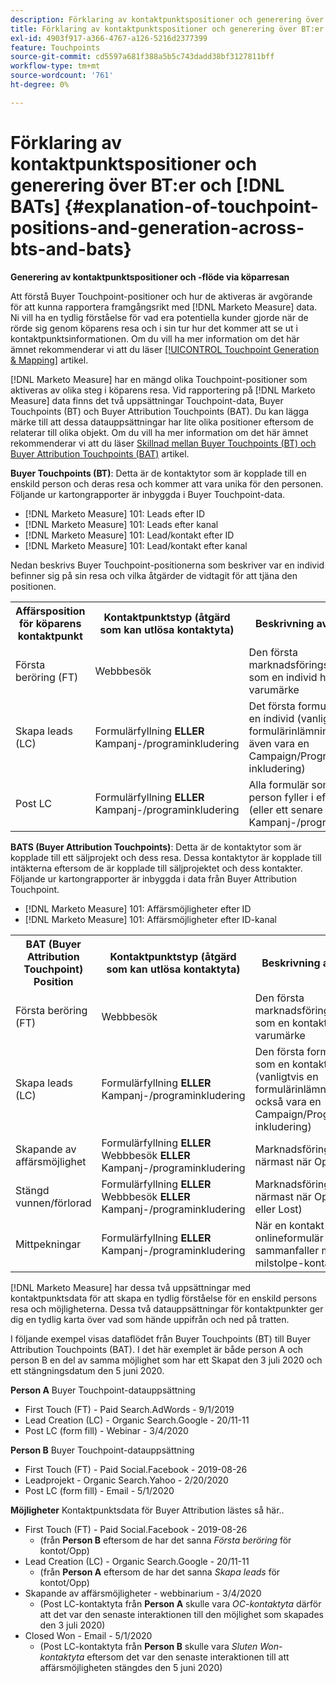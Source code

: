 ```yaml
---
description: Förklaring av kontaktpunktspositioner och generering över BT och BAT - [!DNL Marketo Measure]
title: Förklaring av kontaktpunktspositioner och generering över BT:er och [!DNL BATs]
exl-id: 4903f917-a366-4767-a126-5216d2377399
feature: Touchpoints
source-git-commit: cd5597a681f388a5b5c743dadd38bf3127811bff
workflow-type: tm+mt
source-wordcount: '761'
ht-degree: 0%

---
```


# Förklaring av kontaktpunktspositioner och generering över BT:er och [!DNL BATs] {#explanation-of-touchpoint-positions-and-generation-across-bts-and-bats}

**Generering av kontaktpunktspositioner och -flöde via köparresan**

Att förstå Buyer Touchpoint-positioner och hur de aktiveras är avgörande för att kunna rapportera framgångsrikt med [!DNL Marketo Measure] data. Ni vill ha en tydlig förståelse för vad era potentiella kunder gjorde när de rörde sig genom köparens resa och i sin tur hur det kommer att se ut i kontaktpunktsinformationen. Om du vill ha mer information om det här ämnet rekommenderar vi att du läser [[!UICONTROL Touchpoint Generation & Mapping]](/help/configuration-and-setup/getting-started-with-marketo-measure/touchpoint-generation-and-mapping.md) artikel.

[!DNL Marketo Measure] har en mängd olika Touchpoint-positioner som aktiveras av olika steg i köparens resa. Vid rapportering på [!DNL Marketo Measure] data finns det två uppsättningar Touchpoint-data, Buyer Touchpoints (BT) och Buyer Attribution Touchpoints (BAT). Du kan lägga märke till att dessa datauppsättningar har lite olika positioner eftersom de relaterar till olika objekt. Om du vill ha mer information om det här ämnet rekommenderar vi att du läser [Skillnad mellan Buyer Touchpoints (BT) och Buyer Attribution Touchpoints (BAT)](/help/configuration-and-setup/getting-started-with-marketo-measure/difference-between-buyer-touchpoints-and-buyer-attribution-touchpoints.md) artikel.

**Buyer Touchpoints (BT)**: Detta är de kontaktytor som är kopplade till en enskild person och deras resa och kommer att vara unika för den personen. Följande ur kartongrapporter är inbyggda i Buyer Touchpoint-data.

* [!DNL Marketo Measure] 101: Leads efter ID
* [!DNL Marketo Measure] 101: Leads efter kanal
* [!DNL Marketo Measure] 101: Lead/kontakt efter ID
* [!DNL Marketo Measure] 101: Lead/kontakt efter kanal

Nedan beskrivs Buyer Touchpoint-positionerna som beskriver var en individ befinner sig på sin resa och vilka åtgärder de vidtagit för att tjäna den positionen.

<table> 
 <tbody>
  <tr>
   <th>Affärsposition för köparens kontaktpunkt</th> 
   <th>Kontaktpunktstyp (åtgärd som kan utlösa kontaktyta)</th> 
   <th>Beskrivning av kontaktyta</th> 
  </tr>
  <tr>
   <td>Första beröring (FT)</td> 
   <td>Webbbesök</td> 
   <td>Den första marknadsföringsinteraktionen som en individ har med ert varumärke</td> 
  </tr>
  <tr>
   <td>Skapa leads (LC)</td> 
   <td>Formulärfyllning <strong>ELLER</strong> Kampanj-/programinkludering</td> 
   <td>Det första formuläret fyller i en individ (vanligtvis en formulärinlämning men kan även vara en Campaign/Program-inkludering)</td> 
  </tr>
  <tr>
   <td>Post LC</td> 
   <td>Formulärfyllning <strong>ELLER</strong> Kampanj-/programinkludering</td> 
   <td>Alla formulär som en enskild person fyller i efter sin LC (eller ett senare Kampanj-/programtillägg)</td> 
  </tr>
 </tbody>
</table>

**BATS (Buyer Attribution Touchpoints)**: Detta är de kontaktytor som är kopplade till ett säljprojekt och dess resa. Dessa kontaktytor är kopplade till intäkterna eftersom de är kopplade till säljprojektet och dess kontakter. Följande ur kartongrapporter är inbyggda i data från Buyer Attribution Touchpoint.

* [!DNL Marketo Measure] 101: Affärsmöjligheter efter ID
* [!DNL Marketo Measure] 101: Affärsmöjligheter efter ID-kanal

<table> 
 <tbody>
  <tr>
   <th>BAT (Buyer Attribution Touchpoint) Position</th> 
   <th>Kontaktpunktstyp (åtgärd som kan utlösa kontaktyta)</th> 
   <th>Beskrivning av kontaktyta</th> 
  </tr>
  <tr>
   <td>Första beröring (FT)</td> 
   <td>Webbbesök</td> 
   <td>Den första marknadsföringsinteraktionen som en kontakt hade med ert varumärke</td> 
  </tr>
  <tr>
   <td>Skapa leads (LC)</td> 
   <td>Formulärfyllning <strong>ELLER</strong> Kampanj-/programinkludering</td> 
   <td>Den första formulärfyllningen som en kontakt hade (vanligtvis en formulärinlämning men kan också vara en Campaign/Program-inkludering)</td> 
  </tr>
  <tr>
   <td>Skapande av affärsmöjlighet</td> 
   <td>Formulärfyllning <strong>ELLER</strong> Webbbesök <strong>ELLER</strong> Kampanj-/programinkludering</td> 
   <td>Marknadsföringsinteraktionen närmast när Opp skapas</td> 
  </tr> 
  <tr>
   <td>Stängd vunnen/förlorad</td> 
   <td>Formulärfyllning <strong>ELLER</strong> Webbbesök <strong>ELLER</strong> Kampanj-/programinkludering</td> 
   <td>Marknadsföringsinteraktionen närmast när Opp stängs (Won eller Lost)</td> 
  </tr>
  <tr>
   <td>Mittpekningar</td> 
   <td>Formulärfyllning <strong>ELLER</strong> Kampanj-/programinkludering</td> 
   <td>När en kontakt fyller i ett onlineformulär och det inte sammanfaller med en milstolpe-kontaktyta</td> 
  </tr>
 </tbody>
</table>

[!DNL Marketo Measure] har dessa två uppsättningar med kontaktpunktsdata för att skapa en tydlig förståelse för en enskild persons resa och möjligheterna. Dessa två datauppsättningar för kontaktpunkter ger dig en tydlig karta över vad som hände uppifrån och ned på tratten.

I följande exempel visas dataflödet från Buyer Touchpoints (BT) till Buyer Attribution Touchpoints (BAT). I det här exemplet är både person A och person B en del av samma möjlighet som har ett Skapat den 3 juli 2020 och ett stängningsdatum den 5 juni 2020.

**Person A** Buyer Touchpoint-datauppsättning

* First Touch (FT) - Paid Search.AdWords - 9/1/2019
* Lead Creation (LC) - Organic Search.Google - 20/11-11
* Post LC (form fill) - Webinar - 3/4/2020

**Person B** Buyer Touchpoint-datauppsättning

* First Touch (FT) - Paid Social.Facebook - 2019-08-26
* Leadprojekt - Organic Search.Yahoo - 2/20/2020
* Post LC (form fill) - Email - 5/1/2020

**Möjligheter** Kontaktpunktsdata för Buyer Attribution lästes så här..

* First Touch (FT) - Paid Social.Facebook - 2019-08-26
   * (från **Person B** eftersom de har det sanna _Första beröring_ för kontot/Opp)
* Lead Creation (LC) - Organic Search.Google - 20/11-11
   * (från **Person A** eftersom de har det sanna _Skapa leads_ för kontot/Opp)
* Skapande av affärsmöjligheter - webbinarium - 3/4/2020
   * (Post LC-kontaktyta från **Person A** skulle vara _OC-kontaktyta_ därför att det var den senaste interaktionen till den möjlighet som skapades den 3 juli 2020)
* Closed Won - Email - 5/1/2020
   * (Post LC-kontaktyta från **Person B** skulle vara _Sluten Won-kontaktyta_ eftersom det var den senaste interaktionen till att affärsmöjligheten stängdes den 5 juni 2020)
